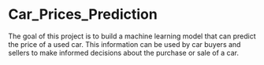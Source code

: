 # Car_Prices_Prediction
The goal of this project is to build a machine learning model that can predict the price of a used car. This information can be used by car buyers and sellers to make informed decisions about the purchase or sale of a car.
